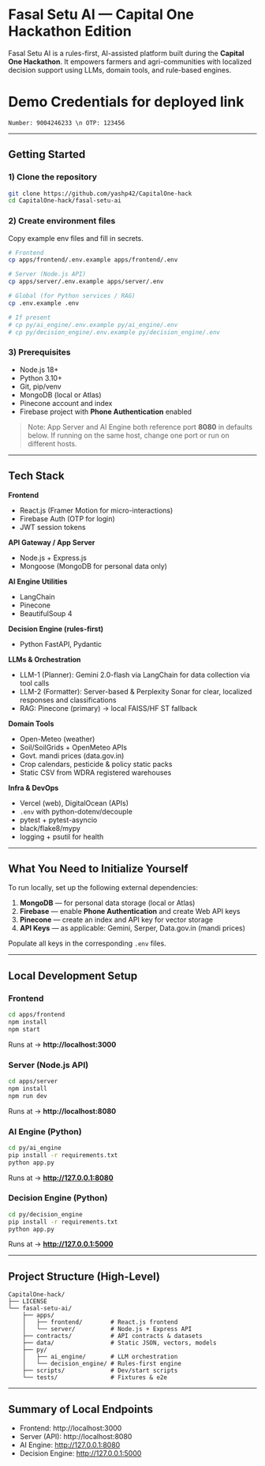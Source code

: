 # Fasal Setu AI — Capital One Hackathon Edition

Fasal Setu AI is a rules-first, AI-assisted platform built during the **Capital One Hackathon**. It empowers farmers and agri-communities with localized decision support using LLMs, domain tools, and rule-based engines.

# Demo Credentials for deployed link
```Number: 9004246233 \n OTP: 123456```

---

## Getting Started

### 1) Clone the repository
```bash
git clone https://github.com/yashp42/CapitalOne-hack
cd CapitalOne-hack/fasal-setu-ai
```

### 2) Create environment files
Copy example env files and fill in secrets.
```bash
# Frontend
cp apps/frontend/.env.example apps/frontend/.env

# Server (Node.js API)
cp apps/server/.env.example apps/server/.env

# Global (for Python services / RAG)
cp .env.example .env

# If present
# cp py/ai_engine/.env.example py/ai_engine/.env
# cp py/decision_engine/.env.example py/decision_engine/.env
```

### 3) Prerequisites
- Node.js 18+
- Python 3.10+
- Git, pip/venv
- MongoDB (local or Atlas)
- Pinecone account and index
- Firebase project with **Phone Authentication** enabled

> Note: App Server and AI Engine both reference port **8080** in defaults below. If running on the same host, change one port or run on different hosts.

---

## Tech Stack

**Frontend**
- React.js (Framer Motion for micro-interactions)
- Firebase Auth (OTP for login)
- JWT session tokens

**API Gateway / App Server**
- Node.js + Express.js
- Mongoose (MongoDB for personal data only)

**AI Engine Utilities**
- LangChain
- Pinecone
- BeautifulSoup 4

**Decision Engine (rules-first)**
- Python FastAPI, Pydantic

**LLMs & Orchestration**
- LLM-1 (Planner): Gemini 2.0-flash via LangChain for data collection via tool calls
- LLM-2 (Formatter): Server-based & Perplexity Sonar for clear, localized responses and classifications
- RAG: Pinecone (primary) → local FAISS/HF ST fallback

**Domain Tools**
- Open-Meteo (weather)
- Soil/SoilGrids + OpenMeteo APIs
- Govt. mandi prices (data.gov.in)
- Crop calendars, pesticide & policy static packs
- Static CSV from WDRA registered warehouses

**Infra & DevOps**
- Vercel (web), DigitalOcean (APIs)
- `.env` with python-dotenv/decouple
- pytest + pytest-asyncio
- black/flake8/mypy
- logging + psutil for health

---

## What You Need to Initialize Yourself

To run locally, set up the following external dependencies:

1. **MongoDB** — for personal data storage (local or Atlas)
2. **Firebase** — enable **Phone Authentication** and create Web API keys
3. **Pinecone** — create an index and API key for vector storage
4. **API Keys** — as applicable: Gemini, Serper, Data.gov.in (mandi prices)

Populate all keys in the corresponding `.env` files.

---

## Local Development Setup

### Frontend
```bash
cd apps/frontend
npm install
npm start
```
Runs at → **http://localhost:3000**

### Server (Node.js API)
```bash
cd apps/server
npm install
npm run dev
```
Runs at → **http://localhost:8080**

### AI Engine (Python)
```bash
cd py/ai_engine
pip install -r requirements.txt
python app.py
```
Runs at → **http://127.0.0.1:8080**

### Decision Engine (Python)
```bash
cd py/decision_engine
pip install -r requirements.txt
python app.py
```
Runs at → **http://127.0.0.1:5000**

---

## Project Structure (High-Level)
```
CapitalOne-hack/
├── LICENSE
└── fasal-setu-ai/
    ├── apps/
    │   ├── frontend/        # React.js frontend
    │   └── server/          # Node.js + Express API
    ├── contracts/           # API contracts & datasets
    ├── data/                # Static JSON, vectors, models
    ├── py/
    │   ├── ai_engine/       # LLM orchestration
    │   └── decision_engine/ # Rules-first engine
    ├── scripts/             # Dev/start scripts
    └── tests/               # Fixtures & e2e
```

---

## Summary of Local Endpoints
- Frontend: http://localhost:3000
- Server (API): http://localhost:8080
- AI Engine: http://127.0.0.1:8080
- Decision Engine: http://127.0.0.1:5000
